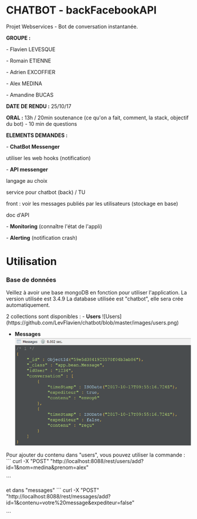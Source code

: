 # CHATBOT - backFacebookAPI
Projet Webservices - Bot de conversation instantanée.

<p><p><B>GROUPE :</B>
<p>- Flavien LEVESQUE</p>
<p>- Romain ETIENNE</p>
<p>- Adrien EXCOFFIER</p>
<p>- Alex MEDINA</p>
<p>- Amandine BUCAS</p>
</p></p>

<p><p><B>DATE DE RENDU :</B>
25/10/17</p></p>

<p><p><B>ORAL :</B> 
13h / 20min soutenance (ce qu'on a fait, comment, la stack, objectif du bot) - 10 min de questions</p></p>

<p><p><B>ELEMENTS DEMANDES :</B>
<p> - <B>ChatBot Messenger</B>
	      <p> utiliser les web hooks (notification)
<p> - <B>API messenger</B>
	      <p> langage au choix
	      <p> service pour chatbot (back) / TU
	      <p> front : voir les messages publiés par les utilisateurs (stockage en base)
	      <p> doc d'API
<p> - <B>Monitoring</B> (connaître l'état de l'appli)
<p> - <B>Alerting</B> (notification crash)</p></p>

# Utilisation

### Base de données

<p>Veillez à avoir une base mongoDB en fonction pour utiliser l'application. La version utilisée est 3.4.9
La database utilisée est "chatbot", elle sera crée automatiquement.</p>

<p>2 collections sont disponibles : 
- <B>Users</B>
![Users](https://github.com/LevFlavien/chatbot/blob/master/images/users.png)

- <B>Messages</B>
![Messages](https://github.com/LevFlavien/chatbot/blob/master/images/messages.png) </p>

<p>Pour ajouter du contenu dans "users", vous pouvez utiliser la commande :
```
curl -X "POST" "http://localhost:8088/rest/users/add?id=1&nom=medina&prenom=alex" </p>
```
<p>et dans "messages"
```
curl -X "POST" "http://localhost:8088/rest/messages/add?id=1&contenu=votre%20message&expediteur=false" </p>
```
